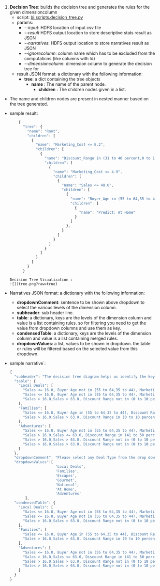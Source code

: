 
1. **Decision Tree**: builds the decision tree and generates the rules for the given dimensioncolumn
    * script: [bi.scripts.decision_tree.py](https://github.com/rammohan/marlabs-bi/blob/mitali_dev/bi/scripts/decision_tree.py)
    * params:
        + *--input*: HDFS location of input csv file
        + *--result* HDFS output location to store descriptive stats result as JSON
        + *--narratives*: HDFS output location to store narratives result as JSON
        + *--ignorecolumn*: column name which has to be excluded from the computations (like columns with Id)
        + *--dimensioncolumn*: dimension column to generate the decision tree for
    * result JSON format: a dictionary with the following information:
        + **tree**: a dict containing the tree objects
            + **name** : The name of the parent node.
                + **children** : The children nodes given in a list.
* The name and children nodes are present in  nested manner based on the tree generated.
* sample result:

    ```javascript
        {
          "tree": {
            "name": "Root",
            "children": [
              {
                "name": "Marketing_Cost <= 8.2",
                "children": [
                  {
                    "name": "Discount_Range in (31 to 40 percent,0 to 10 percent,41 to 50 percent,21 to 30 percent)",
                    "children": [
                      {
                        "name": "Marketing_Cost <= 4.9",
                        "children": [
                          {
                            "name": "Sales <= 48.0",
                            "children": [
                              {
                                "name": "Buyer_Age in (55 to 64,35 to 44)",
                                "children": [
                                  {
                                    "name": "Predict: At Home"
                                  }
                                ]
                              },
                            }
                          ]
                        }
                      ]
                    }
                  ]
                }
              ]
            }
          }

    ```
  ```
  Decision Tree Visualization :
  ![](tree.png?raw=true)

  ```

* Narratives JSON format: a dictionary with the following information:
    + **dropdownComment**: sentence to be shown above dropdown to select the various levels of the dimension column.
    + **subheader**: sub header line.
    + **table**: a dictionary, keys are the levels of the dimension column and value is a list containing rules.
    so for filtering you need to get the value from dropdown columns and use them as key.
    + **condensedTable**: a dictionary, keys are the levels of the dimension column and value is a list containing merged rules.
    + **dropdownValues**: a list, values to be shown in dropdown. the table or rules will be filtered based on the selected value from this dropdown.

* sample narrative`:
    ```javascript
    {
      "subheader": "The decision tree diagram helps us identify the key variable that explains categorization of Deal Type.And, it showcase the key variable and how it influences classification of observations into specific Deal Type.",
      "table": {
        "Local Deals": [
          "Sales <= 16.0, Buyer Age not in (55 to 64,35 to 44), Marketing Cost  <= 3.6, Buyer Age in (45 to 54), Source in (Direct),Local Deals",
          "Sales <= 16.0, Buyer Age not in (55 to 64,35 to 44), Marketing Cost  > 3.6,Previous Month's Transaction  <= 16.0, Buyer Age not in (45 to 54),Local Deals",
          "Sales > 16.0,Sales > 63.0, Discount Range not in (0 to 10 percent,41 to 50 percent,21 to 30 percent), Tenure in Days  <= 121.0, Marketing Cost  <= 1.9,Local Deals"
        ],
        "Families": [
          "Sales <= 16.0, Buyer Age in (55 to 64,35 to 44), Discount Range in (41 to 50 percent), Buyer Age not in (35 to 44), Tenure in Days  <= 82.0,Families",
          "Sales > 16.0,Sales > 63.0, Discount Range in (0 to 10 percent,41 to 50 percent,21 to 30 percent), Marketing Cost  > 10.8, Tenure in Days  > 486.0,Families"
        ],
        "Adventures": [
          "Sales <= 16.0, Buyer Age not in (55 to 64,35 to 44), Marketing Cost  > 3.6,Previous Month's Transaction  <= 16.0, Buyer Age in (45 to 54),Adventures",
          "Sales > 16.0,Sales <= 63.0, Discount Range in (41 to 50 percent),Previous Month's Transaction  <= 246.0,Sales <= 21.0,Adventures",
          "Sales > 16.0,Sales > 63.0, Discount Range not in (0 to 10 percent,41 to 50 percent,21 to 30 percent), Tenure in Days  <= 121.0, Marketing Cost  > 1.9,Adventures",
          "Sales > 16.0,Sales > 63.0, Discount Range not in (0 to 10 percent,41 to 50 percent,21 to 30 percent), Tenure in Days  > 121.0, Tenure in Days  > 516.0,Adventures"
        ]
      },
      "dropdownComment": "Please select any Deal Type from the drop down below to view it's most significant decision rules.These rules capture sets of observations that are most likely to be from the chosen Deal Type.",
      "dropdownValues":[
                         'Local Deals',
                         'Families',
                         'Escapes',
                         'Gourmet',
                         'National',
                         'At Home',
                         'Adventures'
           ],
      "condensedTable": {
        "Local Deals": [
          "Sales <= 16.0, Buyer Age not in (55 to 64,35 to 44), Marketing Cost  <= 3.6, Buyer Age in (45 to 54), Source in (Direct),Local Deals",
          "Sales <= 16.0, Buyer Age not in (55 to 64,35 to 44), Marketing Cost  > 3.6,Previous Month's Transaction  <= 16.0, Buyer Age not in (45 to 54),Local Deals",
          "Sales > 16.0,Sales > 63.0, Discount Range not in (0 to 10 percent,41 to 50 percent,21 to 30 percent), Tenure in Days  <= 121.0, Marketing Cost  <= 1.9,Local Deals"
        ],
        "Families": [
          "Sales <= 16.0, Buyer Age in (55 to 64,35 to 44), Discount Range in (41 to 50 percent), Buyer Age not in (35 to 44), Tenure in Days  <= 82.0,Families",
          "Sales > 16.0,Sales > 63.0, Discount Range in (0 to 10 percent,41 to 50 percent,21 to 30 percent), Marketing Cost  > 10.8, Tenure in Days  > 486.0,Families"
        ],
        "Adventures": [
          "Sales <= 16.0, Buyer Age not in (55 to 64,35 to 44), Marketing Cost  > 3.6,Previous Month's Transaction  <= 16.0, Buyer Age in (45 to 54),Adventures",
          "Sales > 16.0,Sales <= 63.0, Discount Range in (41 to 50 percent),Previous Month's Transaction  <= 246.0,Sales <= 21.0,Adventures",
          "Sales > 16.0,Sales > 63.0, Discount Range not in (0 to 10 percent,41 to 50 percent,21 to 30 percent), Tenure in Days  <= 121.0, Marketing Cost  > 1.9,Adventures",
          "Sales > 16.0,Sales > 63.0, Discount Range not in (0 to 10 percent,41 to 50 percent,21 to 30 percent), Tenure in Days  > 121.0, Tenure in Days  > 516.0,Adventures"
        ]
      }
    }


    ```
